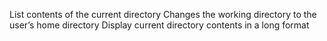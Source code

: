 List contents of the current directory
Changes the working directory to the user’s home directory
Display current directory contents in a long format
